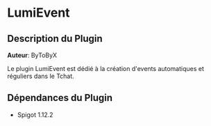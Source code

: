# LumiEvent

  

## Description du Plugin
**Auteur**: ByToByX

Le plugin LumiEvent est dédié à la création d'events automatiques et réguliers dans le Tchat.

## Dépendances du Plugin

 - Spigot 1.12.2
